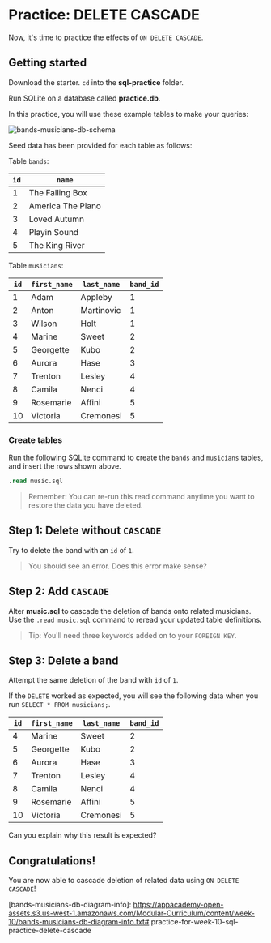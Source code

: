 # Practice: DELETE CASCADE

Now, it's time to practice the effects of `ON DELETE CASCADE`.

## Getting started

Download the starter. `cd` into the __sql-practice__ folder.

Run SQLite on a database called __practice.db__.

In this practice, you will use these example tables to make your queries:

![bands-musicians-db-schema]

Seed data has been provided for each table as follows: 

Table `bands`:

| `id` | `name`            |
| ---- | ----------------- |
| 1    | The Falling Box   |
| 2    | America The Piano |
| 3    | Loved Autumn      |
| 4    | Playin Sound      |
| 5    | The King River    |

Table `musicians`:

| `id` | `first_name` | `last_name` | `band_id` |
| ---- | ------------ | ----------- | --------- |
| 1    | Adam         | Appleby     | 1         |
| 2    | Anton        | Martinovic  | 1         |
| 3    | Wilson       | Holt        | 1         |
| 4    | Marine       | Sweet       | 2         |
| 5    | Georgette    | Kubo        | 2         |
| 6    | Aurora       | Hase        | 3         |
| 7    | Trenton      | Lesley      | 4         |
| 8    | Camila       | Nenci       | 4         |
| 9    | Rosemarie    | Affini      | 5         |
| 10   | Victoria     | Cremonesi   | 5         |

### Create tables

Run the following SQLite command to create the `bands` and `musicians` tables,
and insert the rows shown above.

```sql
.read music.sql
```

> Remember: You can re-run this read command anytime you want to restore the 
> data you have deleted.

## Step 1: Delete without `CASCADE`

Try to delete the band with an `id` of `1`.

> You should see an error. Does this error make sense?

## Step 2: Add `CASCADE`

Alter __music.sql__ to cascade the deletion of bands onto related musicians. Use
the `.read music.sql` command to reread your updated table definitions.

> Tip: You'll need three keywords added on to your `FOREIGN KEY`.

## Step 3: Delete a band

Attempt the same deletion of the band with `id` of `1`.

If the `DELETE` worked as expected, you will see the following data when you 
run `SELECT * FROM musicians;`.

| `id` | `first_name` | `last_name` | `band_id` |
| ---- | ------------ | ----------- | --------- |
| 4    | Marine       | Sweet       | 2         |
| 5    | Georgette    | Kubo        | 2         |
| 6    | Aurora       | Hase        | 3         |
| 7    | Trenton      | Lesley      | 4         |
| 8    | Camila       | Nenci       | 4         |
| 9    | Rosemarie    | Affini      | 5         |
| 10   | Victoria     | Cremonesi   | 5         |

Can you explain why this result is expected?

## Congratulations!

You are now able to cascade deletion of related data using `ON DELETE CASCADE`!


[bands-musicians-db-schema]: https://appacademy-open-assets.s3.us-west-1.amazonaws.com/Modular-Curriculum/content/week-10/bands-musicians-db-schema.png
[bands-musicians-db-diagram-info]: https://appacademy-open-assets.s3.us-west-1.amazonaws.com/Modular-Curriculum/content/week-10/bands-musicians-db-diagram-info.txt# practice-for-week-10-sql-practice-delete-cascade
